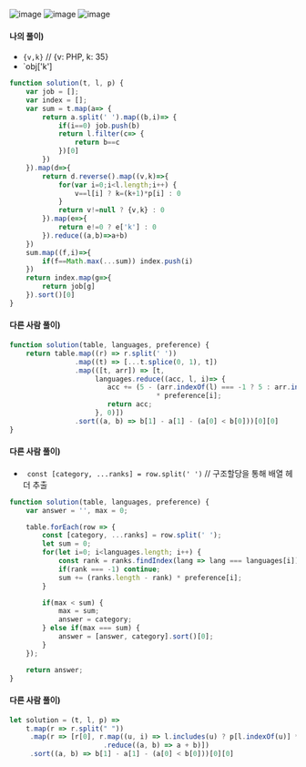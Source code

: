 ![image](https://user-images.githubusercontent.com/87289383/131251700-70c5fdfd-add7-49d6-a56b-dd1783ac7a93.png)
![image](https://user-images.githubusercontent.com/87289383/131251718-dd407850-b1c9-42ed-9a4c-c13867afd3bf.png)
![image](https://user-images.githubusercontent.com/87289383/131251741-f844f917-d434-472d-a8a2-3e21408def19.png)

#### 나의 풀이)
- `{v,k}` // {v: PHP, k: 35}
- `obj['k']
```javascript
function solution(t, l, p) {
    var job = [];
    var index = [];
    var sum = t.map(a=> {
        return a.split(' ').map((b,i)=> {
            if(i==0) job.push(b)
            return l.filter(c=> {
                return b==c
            })[0]
        })
    }).map(d=>{
        return d.reverse().map((v,k)=>{
            for(var i=0;i<l.length;i++) {
                v==l[i] ? k=(k+1)*p[i] : 0
            }
            return v!=null ? {v,k} : 0
        }).map(e=>{
            return e!=0 ? e['k'] : 0
        }).reduce((a,b)=>a+b)
    })
    sum.map((f,i)=>{
        if(f==Math.max(...sum)) index.push(i)
    })
    return index.map(g=>{
        return job[g]
    }).sort()[0]
}
```

#### 다른 사람 풀이)
```javascript
function solution(table, languages, preference) {
    return table.map((r) => r.split(' '))
                .map((t) => [...t.splice(0, 1), t])
                .map(([t, arr]) => [t,
                     languages.reduce((acc, l, i)=> {
                        acc += (5 - (arr.indexOf(l) === -1 ? 5 : arr.indexOf(l)))
                                    * preference[i];
                        return acc;
                     }, 0)])
                .sort((a, b) => b[1] - a[1] - (a[0] < b[0]))[0][0]
}
```

#### 다른 사람 풀이)
- ` const [category, ...ranks] = row.split(' ')` // 구조할당을 통해 배열 헤더 추출
```javascript
function solution(table, languages, preference) {
    var answer = '', max = 0;

    table.forEach(row => {
        const [category, ...ranks] = row.split(' ');
        let sum = 0;
        for(let i=0; i<languages.length; i++) {
            const rank = ranks.findIndex(lang => lang === languages[i]);
            if(rank === -1) continue;
            sum += (ranks.length - rank) * preference[i];
        }

        if(max < sum) {
            max = sum;
            answer = category;
        } else if(max === sum) {
            answer = [answer, category].sort()[0];
        }
    });

    return answer;
}
```

#### 다른 사람 풀이)
```javascript
let solution = (t, l, p) =>
    t.map(r => r.split(" "))
     .map(r => [r[0], r.map((u, i) => l.includes(u) ? p[l.indexOf(u)] * (6 - i) : 0)
                       .reduce((a, b) => a + b)])
     .sort((a, b) => b[1] - a[1] - (a[0] < b[0]))[0][0]
```
